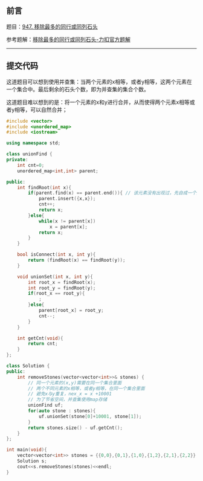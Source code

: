 ## 前言

题目：[947. 移除最多的同行或同列石头](https://leetcode-cn.com/problems/most-stones-removed-with-same-row-or-column/)

参考题解：[移除最多的同行或同列石头-力扣官方题解](https://leetcode-cn.com/problems/most-stones-removed-with-same-row-or-column/solution/947-yi-chu-zui-duo-de-tong-xing-huo-tong-ezha/)

---

## 提交代码

这道题目可以想到使用并查集：当两个元素的x相等，或者y相等，这两个元素在一个集合中。最后剩余的石头个数，即为并查集的集合个数。

这道题目难以想到的是：将一个元素的x和y进行合并，从而使得两个元素x相等或者y相等，可以自然合并；

```c++
#include <vector>
#include <unordered_map>
#include <iostream>

using namespace std;

class unionFind {
private:
    int cnt=0;
    unordered_map<int,int> parent;

public:
    int findRoot(int x){
        if(parent.find(x) == parent.end()){ // 该元素没有出现过，先自成一个集合
            parent.insert({x,x});
            cnt++;
            return x;
        }else{
            while(x != parent[x])
                x = parent[x];
            return x;
        }
    }

    bool isConnect(int x, int y){
        return (findRoot(x) == findRoot(y));
    }

    void unionSet(int x, int y){
        int root_x = findRoot(x);
        int root_y = findRoot(y);
        if(root_x == root_y){
            ;
        }else{
            parent[root_x] = root_y;
            cnt--;
        }
    }

    int getCnt(void){
        return cnt;
    }
};

class Solution {
public:
    int removeStones(vector<vector<int>>& stones) {
        // 同一个元素的(x,y)需要在同一个集合里面
        // 两个不同元素的x相等，或者y相等，在同一个集合里面
        // 避免x与y重复，nex_x = x +10001
        // 为了节省空间，并查集使用map存储
        unionFind uf;
        for(auto stone : stones){
            uf.unionSet(stone[0]+10001, stone[1]);
        }
        return stones.size() - uf.getCnt();
    }
};

int main(void){
    vector<vector<int>> stones = {{0,0},{0,1},{1,0},{1,2},{2,1},{2,2}};
    Solution s;
    cout<<s.removeStones(stones)<<endl;
}
```